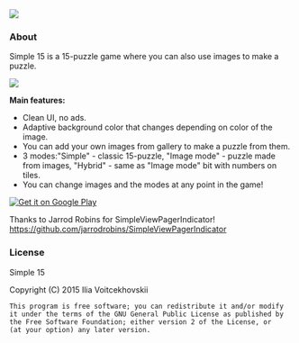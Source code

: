 <img src="http://i.imgur.com/OYv9qaM.png" />

### About
Simple 15 is a 15-puzzle game where you can also use images to make a puzzle.



<img src="http://i.imgur.com/r7GeCzT.png" />

**Main features:**
* Clean UI, no ads.
* Adaptive background color that changes depending on color of the image.
* You can add your own images from gallery to make a puzzle from them.
* 3 modes:"Simple" - classic 15-puzzle, "Image mode" - puzzle made from images, "Hybrid" - same as "Image mode" bit with numbers on tiles.
* You can change images and the modes at any point in the game!

<a href="https://play.google.com/store/apps/details?id=com.RaenarApps.Game15">
<img alt="Get it on Google Play" src="http://steverichey.github.io/google-play-badge-svg/img/en_get.svg" />
</a>


Thanks to Jarrod Robins for SimpleViewPagerIndicator!
https://github.com/jarrodrobins/SimpleViewPagerIndicator

### License
Simple 15 

Copyright (C) 2015  Ilia Voitcekhovskii

    This program is free software; you can redistribute it and/or modify
    it under the terms of the GNU General Public License as published by
    the Free Software Foundation; either version 2 of the License, or
    (at your option) any later version.
